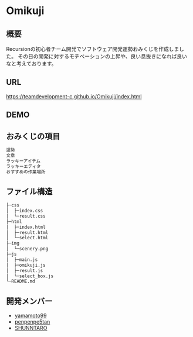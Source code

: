 # Omikuji
## 概要
Recursionの初心者チーム開発でソフトウェア開発運勢おみくじを作成しました。
その日の開発に対するモチベーションの上昇や、良い息抜きになれば良いなと考えております。

## URL
https://teamdevelopment-c.github.io/Omikuji/index.html

## DEMO

## おみくじの項目

```bash
運勢
文章
ラッキーアイテム
ラッキーエディタ
おすすめの作業場所
```

## ファイル構造

```bash
├─css
│  ├─index.css 
│  └─result.css
├─html
│  ├─index.html
│  ├─result.html
│  └─select.html
├─img
│  └─scenery.png
├─js
│  ├─main.js
│  ├─omikuji.js
│  ├─result.js
│  └─select_box.js
└─README.md
```

## 開発メンバー
- [yamamoto99](https://github.com/yamamoto99)
- [penpenpe5tan](https://github.com/penpenpe5tan)
- [SHUNNTARO](https://github.com/SHUNNTARO)
